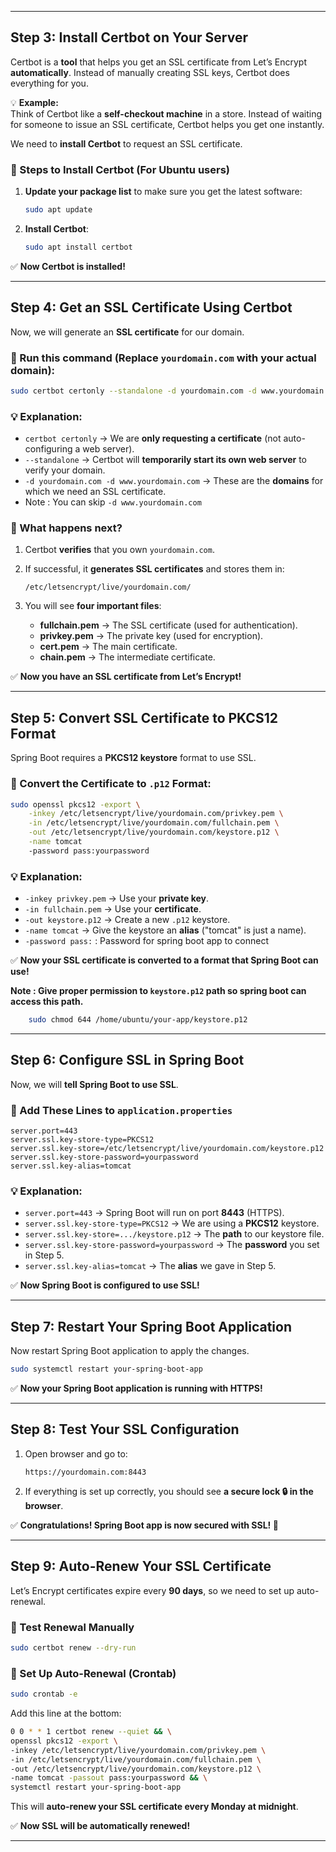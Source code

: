 
---

## **Step 3: Install Certbot on Your Server**

Certbot is a **tool** that helps you get an SSL certificate from Let’s Encrypt **automatically**. Instead of manually creating SSL keys, Certbot does everything for you.

💡 **Example:**  
Think of Certbot like a **self-checkout machine** in a store. Instead of waiting for someone to issue an SSL certificate, Certbot helps you get one instantly.

We need to **install Certbot** to request an SSL certificate.

### **📌 Steps to Install Certbot (For Ubuntu users)**

1. **Update your package list** to make sure you get the latest software:
    
    ```bash
    sudo apt update
    ```
    
2. **Install Certbot**:
    
    ```bash
    sudo apt install certbot
    ```
    

✅ **Now Certbot is installed!**

---

## **Step 4: Get an SSL Certificate Using Certbot**

Now, we will generate an **SSL certificate** for our domain.

### **📌 Run this command** (Replace `yourdomain.com` with your actual domain):

```bash
sudo certbot certonly --standalone -d yourdomain.com -d www.yourdomain.com
```

### **💡 Explanation:**

- `certbot certonly` → We are **only requesting a certificate** (not auto-configuring a web server).
- `--standalone` → Certbot will **temporarily start its own web server** to verify your domain.
- `-d yourdomain.com -d www.yourdomain.com` → These are the **domains** for which we need an SSL certificate.
- Note : You can skip  `-d www.yourdomain.com`

### **📌 What happens next?**

1. Certbot **verifies** that you own `yourdomain.com`.
2. If successful, it **generates SSL certificates** and stores them in:
    
    ```
    /etc/letsencrypt/live/yourdomain.com/
    ```
    
3. You will see **four important files**:
    - **fullchain.pem** → The SSL certificate (used for authentication).
    - **privkey.pem** → The private key (used for encryption).
    - **cert.pem** → The main certificate.
    - **chain.pem** → The intermediate certificate.

✅ **Now you have an SSL certificate from Let’s Encrypt!**

---

## **Step 5: Convert SSL Certificate to PKCS12 Format**

Spring Boot requires a **PKCS12 keystore** format to use SSL.

### **📌 Convert the Certificate to `.p12` Format:**

```bash
sudo openssl pkcs12 -export \
    -inkey /etc/letsencrypt/live/yourdomain.com/privkey.pem \
    -in /etc/letsencrypt/live/yourdomain.com/fullchain.pem \
    -out /etc/letsencrypt/live/yourdomain.com/keystore.p12 \
    -name tomcat
    -password pass:yourpassword
```

### **💡 Explanation:**

- `-inkey privkey.pem` → Use your **private key**.
- `-in fullchain.pem` → Use your **certificate**.
- `-out keystore.p12` → Create a new `.p12` keystore.
- `-name tomcat` → Give the keystore an **alias** ("tomcat" is just a name).
- `-password pass:` : Password for spring boot app to connect


✅ **Now your SSL certificate is converted to a format that Spring Boot can use!**

**Note : 
 Give proper permission to `keystore.p12` path so spring boot can access this path.**
```bash
    sudo chmod 644 /home/ubuntu/your-app/keystore.p12
 ```
---

## **Step 6: Configure SSL in Spring Boot**

Now, we will **tell Spring Boot to use SSL**.

### **📌 Add These Lines to `application.properties`**

```properties
server.port=443
server.ssl.key-store-type=PKCS12
server.ssl.key-store=/etc/letsencrypt/live/yourdomain.com/keystore.p12
server.ssl.key-store-password=yourpassword
server.ssl.key-alias=tomcat
```

### **💡 Explanation:**

- `server.port=443` → Spring Boot will run on port **8443** (HTTPS).
- `server.ssl.key-store-type=PKCS12` → We are using a **PKCS12** keystore.
- `server.ssl.key-store=.../keystore.p12` → The **path** to our keystore file.
- `server.ssl.key-store-password=yourpassword` → The **password** you set in Step 5.
- `server.ssl.key-alias=tomcat` → The **alias** we gave in Step 5.

✅ **Now Spring Boot is configured to use SSL!**

---

## **Step 7: Restart Your Spring Boot Application**

Now restart  Spring Boot application to apply the changes.

```bash
sudo systemctl restart your-spring-boot-app
```

✅ **Now your Spring Boot application is running with HTTPS!**

---

## **Step 8: Test Your SSL Configuration**

1. Open  browser and go to:
    
    ```
    https://yourdomain.com:8443
    ```
    
2. If everything is set up correctly, you should see **a secure lock 🔒 in the browser**.

✅ **Congratulations!  Spring Boot app is now secured with SSL! 🎉**

---

## **Step 9: Auto-Renew Your SSL Certificate**

Let’s Encrypt certificates expire every **90 days**, so we need to set up auto-renewal.

### **📌 Test Renewal Manually**

```bash
sudo certbot renew --dry-run
```

### **📌 Set Up Auto-Renewal (Crontab)**

```bash
sudo crontab -e
```

Add this line at the bottom:

```bash
0 0 * * 1 certbot renew --quiet && \
openssl pkcs12 -export \
-inkey /etc/letsencrypt/live/yourdomain.com/privkey.pem \
-in /etc/letsencrypt/live/yourdomain.com/fullchain.pem \
-out /etc/letsencrypt/live/yourdomain.com/keystore.p12 \
-name tomcat -passout pass:yourpassword && \
systemctl restart your-spring-boot-app
```

This will **auto-renew your SSL certificate every Monday at midnight**.

✅ **Now  SSL will be automatically renewed!**

---

